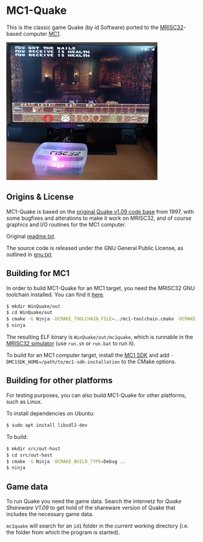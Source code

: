 # MC1-Quake

This is the classic game Quake (by id Software) ported to the [MRISC32](https://mrisc32.bitsnbites.eu/)-based computer [MC1](https://github.com/mrisc32/mc1).

![mc1-quake](mc1-quake-400x364.jpg)

## Origins & License

MC1-Quake is based on the [original Quake v1.09 code base](https://github.com/id-Software/Quake) from 1997, with some bugfixes and alterations to make it work on MRISC32, and of course graphics and I/O routines for the MC1 computer.

Original [readme.txt](readme.txt).

The source code is released under the GNU General Public License, as outlined in [gnu.txt](gnu.txt).

## Building for MC1

In order to build MC1-Quake for an MC1 target, you need the MRISC32 GNU
toolchain installed. You can find it [here](https://github.com/mrisc32/mrisc32-gnu-toolchain).

```bash
$ mkdir WinQuake/out
$ cd WinQuake/out
$ cmake -G Ninja -DCMAKE_TOOLCHAIN_FILE=../mc1-toolchain.cmake -DCMAKE_BUILD_TYPE=Release ..
$ ninja
```

The resulting ELF binary is `WinQuake/out/mc1quake`, which is runnable in the [MRISC32 simulator](https://github.com/mrisc32/mrisc32-simulator) (use `run.sh` or `run.bat` to run it).

To build for an MC1 computer target, install the [MC1 SDK](https://github.com/mrisc32/mc1-sdk) and add `-DMC1SDK_HOME=/path/to/mc1-sdk-installation` to the CMake options.

## Building for other platforms

For testing purposes, you can also build MC1-Quake for other platforms, such as Linux.

To install dependencies on Ubuntu:

```bash
$ sudo apt install libsdl2-dev
```

To build:

```bash
$ mkdir src/out-host
$ cd src/out-host
$ cmake -G Ninja -DCMAKE_BUILD_TYPE=Debug ..
$ ninja
```

## Game data

To run Quake you need the game data. Search the internetz for *Quake Shareware V1.09* to get hold of the shareware version of Quake that includes the necessary game data.

`mc1quake` will search for an `id1` folder in the current working directory (i.e. the folder from which the program is started).
